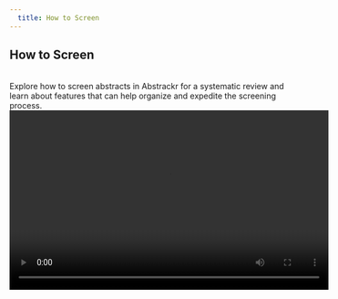 ```yaml
---
  title: How to Screen
---
```


## How to Screen
<br>
Explore how to screen abstracts in Abstrackr for a systematic review and learn about features that can help organize and expedite the screening process.
<br>
<center>
<video width="560" height="315" controls controlsList="nodownload">
  <source src="{{site.baseurl}}/img/3_Abstrackr How to Screen 2.mp4" type="video/mp4">
</video>
</center>
